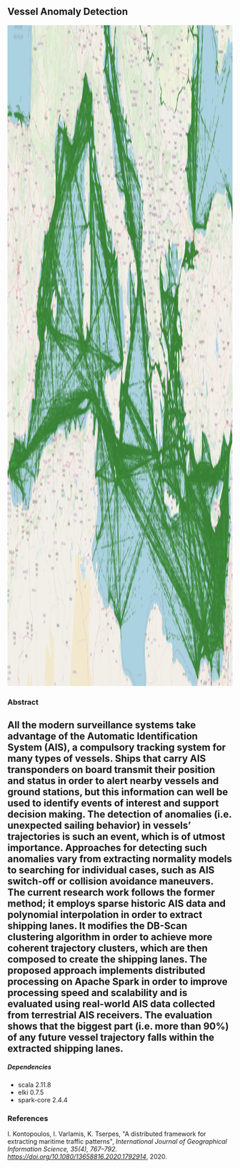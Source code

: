## Vessel Anomaly Detection


<p align="center">
  <img width="3376" height="1481" src="https://github.com/f-coda/VesselAnomalyDetection-IJGIS-/blob/master/routes.jpg" alt="Sublime's custom image"/>
</p>


### Abstract

All the modern surveillance systems take advantage of the Automatic Identification System (AIS), a compulsory tracking system for many types of vessels. Ships that carry AIS transponders on board transmit their position and status in order to alert nearby vessels and ground stations, but this information can well be used to identify events of interest and support decision making. The detection of anomalies (i.e. unexpected sailing behavior) in vessels’ trajectories is such an event, which is of utmost importance. Approaches for detecting such anomalies vary from extracting normality models to searching for individual cases, such as AIS switch-off or collision avoidance maneuvers. The current research work follows the former method; it employs sparse historic AIS data and polynomial interpolation in order to extract shipping lanes. It modifies the DB-Scan clustering algorithm in order to achieve more coherent trajectory clusters, which are then composed to create the shipping lanes. The proposed approach implements distributed processing on Apache Spark in order to improve processing speed and scalability and is evaluated using real-world AIS data collected from terrestrial AIS receivers. The evaluation shows that the biggest part (i.e. more than 90%) of any future vessel trajectory falls within the extracted shipping lanes.
---

##### Dependencies

- scala 2.11.8
- elki 0.7.5
- spark-core 2.4.4

### References

I. Kontopoulos, I. Varlamis, K. Tserpes, "A distributed framework for extracting maritime traffic patterns", *International Journal of Geographical Information Science, 35(4), 767–792. https://doi.org/10.1080/13658816.2020.1792914*, 2020.  
